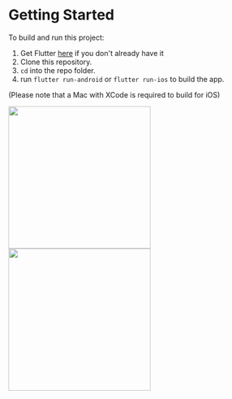
# Getting Started
To build and run this project:

1. Get Flutter [here](https://flutter.dev) if you don't already have it
2. Clone this repository.
3. `cd` into the repo folder.
4. run `flutter run-android` or `flutter run-ios` to build the app.

(Please note that a Mac with XCode is required to build for iOS)


<img src='https://user-images.githubusercontent.com/73393935/97771307-b7098c80-1af8-11eb-929f-26541beb7693.jpeg'  width=280/> 
<img src='https://user-images.githubusercontent.com/73393935/97771374-5464c080-1af9-11eb-90af-75a2b288b5a6.gif' width=280 />
